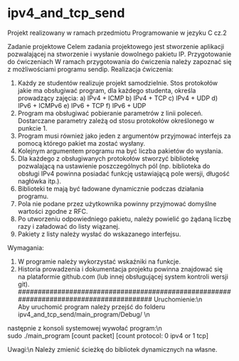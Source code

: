 # ipv4_and_tcp_send

Projekt realizowany w ramach przedmiotu Programowanie w jezyku C cz.2

Zadanie projektowe
        Celem zadania projektowego jest stworzenie aplikacji pozwalającej na stworzenie i wysłanie dowolnego pakietu IP. 
        Przygotowanie do ćwiczeniach
        W ramach przygotowania do ćwiczenia należy zapoznać się z możliwościami programu sendip.
Realizacja ćwiczenia:
1. Każdy ze studentów realizuje projekt samodzielnie. Stos protokołów jakie ma obsługiwać program, dla każdego studenta, określa prowadzący zajęcia:
a) IPv4 + ICMP
b) IPv4 + TCP
c) IPv4 + UDP
d) IPv6 + ICMPv6
e) IPv6 + TCP
f) IPv6 + UDP
2. Program ma obsługiwać pobieranie parametrów z linii poleceń. Dostarczane parametry zależą od stosu protokołów określonego w punkcie 1.
3. Program musi również jako jeden z argumentów przyjmować interfejs za pomocą którego pakiet ma zostać wysłany.
4. Kolejnym argumentem programu ma być liczba pakietów do wysłania.
5. Dla każdego z obsługiwanych protokołów stworzyć bibliotekę pozwalającą na ustawienie poszczególnych pól (np. biblioteka do obsługi IPv4 powinna posiadać funkcję ustawiającą pole wersji, długość nagłówka itp.).
6. Biblioteki te mają być ładowane dynamicznie podczas działania programu.
7. Pola nie podane przez użytkownika powinny przyjmować domyślne wartości zgodne z RFC.
8. Po utworzeniu odpowiedniego pakietu, należy powielić go żądaną liczbę razy i załadować do listy wiązanej.
9. Pakiety z listy należy wysłać do wskazanego interfejsu.
 
Wymagania:
1. W programie należy wykorzystać wskaźniki na funkcje.
2. Historia prowadzenia i dokumentacja projektu powinna znajdować się na plataformie github.com (lub innej obsługującej system kontroli wersji git).
########################################################################################
Uruchomienie:\n  
Aby uruchomić program należy przejść do folderu
ipv4_and_tcp_send/main_program/Debug/   \n 

następnie z konsoli systemowej wywołać program:\n  
sudo ./main_program [count packet] [count protocol: 0 ipv4 or 1 tcp]

Uwagi:\n
Należy zmienić ścieżkę do bibliotek dynamicznych na własne.



